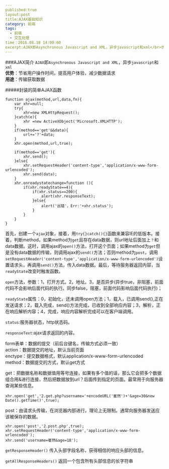 ```yaml
---
published:true
layout:post
title:AJAX基础知识
category: 前端
tags: 
  - 前端
  - 交互处理
time：2016.08.18 14:00:00
excerpt:AJAX即Asynchronous Javascript and XML，异步javascript和xml</br>优势：节省用户操作时间，提高用户体验，减少数据请求</br>用途：传输获取数据
---
```


###AJAX简介
`AJAX`即`Asynchronous Javascript and XML`，异步`javascript`和`xml`</br>
**优势**：节省用户操作时间，提高用户体验，减少数据请求</br>
**用途**：传输获取数据

#####封装的简单AJAX函数

	function ajax(method,url,data,fn){
		var xhr=null;
		try{
			xhr=new XMLHttpRequest();
		}catch(e){
			xhr =new ActiveXObject('Microsoft.XMLHTTP');
		}
		if(method=='get'&&data){
			url+='?'+data;
		}
		xhr.open(method,url,true);

		if(method=='get'){
			xhr.send();
		}else{
			xhr.setRequestHeader('content-type','application/x-www-form-urlencoded');
			xhr.send(data);
		}
		xhr.onreadystatechange=function (){
			if(xhr.readyState==4){
				if(xhr.status==200){
					alert(xhr.responseText);
				}else{
					alert('出错'，Err:'+xhr.status');
				}
			}
		}
	}

首先，创建一个`ajax`对象，接着，用`try{}catch(){}`函数来兼容IE的低版本。接着，判断method，如果method为`get`且存在data数据，则url地址后面加上`？`和data数据。这时，调用ajax的`open()`方法，打开这个页面；如果method为`get`但是没有data数据的传输，则调用ajax的`send()`方法；否则method为`post`，调用`setRequestHeader('content-type','application/x-www-form-urlencoded')`设置请求头，再调用`send()`方法，传入data数据。最后，等待服务器返回内容，当`readyState`改变时触发函数。

`open`方法，参数：1，打开方式。2，地址。3，是否异步(异步true，非阻塞，前面代码不会影响后面代码的执行。同步false，阻塞，前面代码影响后面代码执行)；

`readyState`属性：0，初始化，还未调用open方法；1，载入，已调用send(),正在发送请求；2，载入完成，send()方法完成，已收到全部响应内容；3，解析，正在响应解析内容；4，完成，响应内容解析完成可以在客户端调用。

`status`:服务器状态，http状态码。

`responseText`:ajax请求返回的内容。

form表单：数据的提交（前后台键名，传输方式必须一致）</br>
action：数据提交的地址，默认当前页面</br>
enctype：提交数据格式，默认application/x-www-form-urlencoded</br>
method：数据提交的方式，默认get方式

get：把数据名称和数据值用等号连接，如果有多个值的话，那么它会把多个数据组合用&进行连接，然后把数据放到url？后面传到指定的页面。最常用于向服务器查询某些信息。

	xhr.open('get','2.get.php?username='+encodeURL('崔然')+'&age=30&new Date().getTime()',true);

post：由请求头传输，在浏览器内部进行。理论上无限制。通常向服务器发送应该被保存的数据。

	xhr.open('post','2.post.php',true);
	xhr.setRequestHeader('content-type','application/x-www-form-urlencoded');
	xhr.send('username=崔然&age=18');

`getResponseHeader()` 传入头部字段名称，获得相信的响应头部的信息。

`getAllResponseHeaders()` 返回一个包含所有头部信息的长字符串